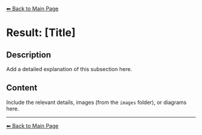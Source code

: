 [⬅ Back to Main Page](README.md)

# Result: [Title]

## Description
Add a detailed explanation of this subsection here.

## Content
Include the relevant details, images (from the `images` folder), or diagrams here.

---

[⬅ Back to Main Page](README.md)
